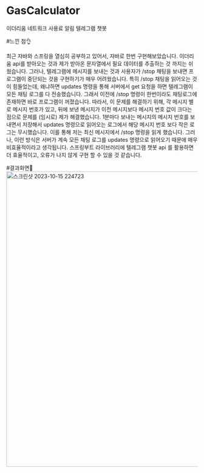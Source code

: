 # GasCalculator
이더리움 네트워크 사용료 알림 텔레그램 챗봇 


#느낀 점👌

최근 자바와 스프링을 열심히 공부하고 있어서, 자바로 한번 구현해보았습니다. 이더리움 api를 받아오는 것과 제가 받아온 문자열에서 필요 데이터를 추출하는 것 까지는 쉬웠습니다. 그러나, 텔레그램에 메시지를 보내는 것과 사용자가 /stop 채팅을 보내면 프로그램이 중단되는 것을 구현하기가 매우 어려웠습니다. 특히 /stop 채팅을 읽어오는 것이 힘들었는데, 왜냐하면 updates 명령을 통해 서버에서 get 요청을 하면 텔레그램이 모든 채팅 로그를 다 전송했습니다. 그래서 이전에 /stop 명령이 한번이라도 채팅로그에 존재하면 바로 프로그램이 꺼졌습니다. 
따라서, 이 문제를 해결하기 위해, 각 메시지 별로 메시지 번호가 있고, 뒤에 보낸 메시지가 이전 메시지보다 메시지 번호 값이 크다는 점으로 문제를 (임시로) 제가 해결했습니다. 1분마다 보내는 메시지의 메시지 번호를 보내면서 저장해서 updates 명령으로 읽어오는 로그에서 해당 메시지 번호 보다 작은 로그는 무시했습니다. 이를 통해 저는 최신 메시지에서 /stop 명령을 읽게 했습니다. 
그러나, 이런 방식은 서버가 계속 모든 채팅 로그를 updates 명령으로 읽어오기 때문에 매우 비효율적이라고 생각됩니다. 스프링부트 라이브러리에 텔레그램 챗봇 api 를 활용하면 더 효율적이고, 오류가 나지 않게 구현 할 수 있을 것 같습니다.

#결과화면👀
<img width="776" alt="스크린샷 2023-10-15 224723" src="https://github.com/kangbh98/GasCalculator/assets/142863071/d546ce5a-1801-4666-aaae-a93bb076ba02">
